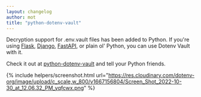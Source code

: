 ```yaml
---
layout: changelog
author: mot
title: "python-dotenv-vault"
---
```


Decryption support for .env.vault files has been added to Python. If you're using [Flask](https://flask.palletsprojects.com/), [Django](https://www.djangoproject.com/), [FastAPI](https://fastapi.tiangolo.com/), or plain ol' Python, you can use Dotenv Vault with it.

Check it out at [python-dotenv-vault](https://github.com/dotenv-org/python-dotenv-vault) and tell your Python friends.

{% include helpers/screenshot.html url="https://res.cloudinary.com/dotenv-org/image/upload/c_scale,w_800/v1667156804/Screen_Shot_2022-10-30_at_12.06.32_PM_yqfcwx.png" %}
